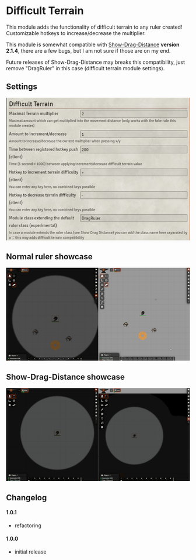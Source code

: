 # Difficult Terrain
This module adds the functionality of difficult terrain to any ruler created!
Customizable hotkeys to increase/decrease the multiplier.

This module is somewhat compatible with [Show-Drag-Distance](https://github.com/wsaunders1014/ShowDragDistance) **version 2.1.4**, there are a few bugs, but I am not sure if those are on my end.

Future releases of Show-Drag-Distance may breaks this compatibility, just remove "DragRuler" in this case (difficult terrain module settings). 
## Settings
![Settings](https://raw.githubusercontent.com/Nordiii/difficultterrain/master/media/settings.JPG)
## Normal ruler showcase
![Normal ruler showcase](https://raw.githubusercontent.com/Nordiii/difficultterrain/master/media/difficultterrain.gif)
## Show-Drag-Distance showcase
![Show-Drag-Distance showcase](https://raw.githubusercontent.com/Nordiii/difficultterrain/master/media/difficultterrainshowdragdistance.gif)

## Changelog
#### 1.0.1
* refactoring

#### 1.0.0
* initial release